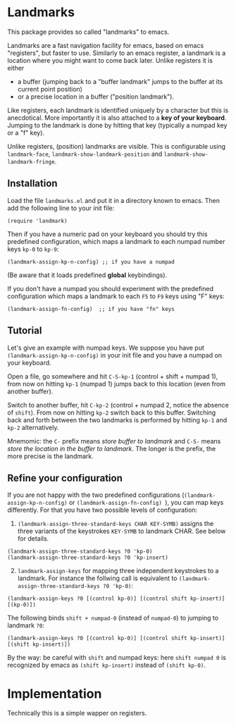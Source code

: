# Landmarks

This package provides so called "landmarks" to emacs.

Landmarks are a fast navigation facility for emacs, based on emacs
"registers", but faster to use. Similarly to an emacs register, a
landmark is a location where you might want to come back later. Unlike
registers it is either

- a buffer (jumping back to a \"buffer landmark\" jumps to the buffer
  at its current point position)
- or a precise location in a buffer (\"position landmark\").

Like registers, each landmark is identified uniquely by a character
but this is anecdotical. More importantly it is also attached to a
**key of your keyboard**. Jumping to the landmark is done by hitting
that key (typically a numpad key or a "f" key).

Unlike registers, (position) landmarks are visible. This is
configurable using `landmark-face`, `landmark-show-landmark-position`
and `landmark-show-landmark-fringe`.

## Installation

Load the file `landmarks.el` and put it in a directory known to emacs.
Then add the following line to your init file:

```elisp
(require 'landmark)
```

Then if you have a numeric pad on your keyboard you should try this
predefined configuration, which maps a landmark to each numpad number
keys `kp-0` to `kp-9`:

```
(landmark-assign-kp-n-config) ;; if you have a numpad
```

(Be aware that it loads predefined **global** keybindings).

If you don't have a numpad you should experiment with the predefined
configuration which maps a landmark to each `F5` to `F9` keys using
"F" keys:


```elisp
(landmark-assign-fn-config)  ;; if you have "fn" keys
```

## Tutorial

Let's give an example with numpad keys. We suppose you have put
`(landmark-assign-kp-n-config)` in your init file and you have a
numpad on your keyboard.

Open a file, go somewhere and hit `C-S-kp-1` (control + shift + numpad
1), from now on hitting `kp-1` (numpad 1) jumps back to this location
(even from another buffer).

Switch to another buffer, hit `C-kp-2` (control + numpad 2, notice the
absence of `shift`). From now on hitting `kp-2` switch back to this
buffer. Switching back and forth between the two landmarks is
performed by hitting `kp-1` and `kp-2` alternatively.

Mnemomic: the `C-` prefix means *store buffer to landmark* and `C-S-`
means *store the location in the buffer to landmark*. The longer is
the prefix, the more precise is the landmark.

## Refine your configuration

If you are not happy with the two predefined configurations
(`(landmark-assign-kp-n-config)` or `(landmark-assign-fn-config) `),
you can map keys differently. For that you have two possible levels of
configuration:

1. `(landmark-assign-three-standard-keys CHAR KEY-SYMB)` assigns the
three variants of the keystrokes `KEY-SYMB` to landmark CHAR. See below for
details.
```elisp
(landmark-assign-three-standard-keys ?0 'kp-0)
(landmark-assign-three-standard-keys ?0 'kp-insert)
```
2. `landmark-assign-keys` for mapping three independent keystrokes to
a landmark. For instance the follwing call is equivalent to
`(landmark-assign-three-standard-keys ?0 'kp-0)`: 
```elisp
(landmark-assign-keys ?0 [(control kp-0)] [(control shift kp-insert)] [(kp-0)])
```

The following binds `shift + numpad-0` (instead of `numpad-0`) to jumping to landmark `?0`:
```elisp
(landmark-assign-keys ?0 [(control kp-0)] [(control shift kp-insert)] [(shift kp-insert)])
```
By the way: be careful with `shift` and numpad keys: here `shift numpad 0` is
recognized by emacs as `(shift kp-insert)` instead of `(shift kp-0)`.

# Implementation

Technically this is a simple wapper on registers.

